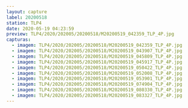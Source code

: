 ```yaml
---
layout: capture
label: 20200518
station: TLP4
date: 2020-05-19 04:23:59
preview: TLP4/2020/202005/20200518/M20200519_042359_TLP_4P.jpg
capturas:
  - imagem: TLP4/2020/202005/20200518/M20200519_042359_TLP_4P.jpg
  - imagem: TLP4/2020/202005/20200518/M20200519_043907_TLP_4P.jpg
  - imagem: TLP4/2020/202005/20200518/M20200519_045809_TLP_4P.jpg
  - imagem: TLP4/2020/202005/20200518/M20200519_045917_TLP_4P.jpg
  - imagem: TLP4/2020/202005/20200518/M20200519_050422_TLP_4P.jpg
  - imagem: TLP4/2020/202005/20200518/M20200519_052008_TLP_4P.jpg
  - imagem: TLP4/2020/202005/20200518/M20200519_053901_TLP_4P.jpg
  - imagem: TLP4/2020/202005/20200518/M20200519_074904_TLP_4P.jpg
  - imagem: TLP4/2020/202005/20200518/M20200519_080330_TLP_4P.jpg
  - imagem: TLP4/2020/202005/20200518/M20200519_083327_TLP_4P.jpg
---
```

